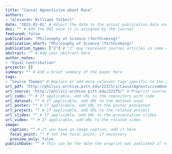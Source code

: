```yaml
---
title: "Causal Agnosticism about Race"
authors:
- "Alexander Williams Tolbert"
date: "2023-01-01" # Adjust the date to the actual publication date once known
doi: "" # Add the DOI once it is assigned by the journal
featured: false
publication: "Philosophy of Science (forthcoming)"
publication_short: "Philosophy of Science (forthcoming)"
publication_types: ["2"] # "2" may represent journal articles in some configurations
abstract: "" # Add your abstract here
author_notes:
- "Equal contribution"
projects: []
summary: "" # Add a brief summary of the paper here
tags:
- "Source Themes" # Replace or add more relevant tags specific to the paper's topic
url_pdf: "http://philsci-archive.pitt.edu/22375/1/CausalAgnosticismAboutRace.pdf" # Preprint PDF URL
url_source: "http://philsci-archive.pitt.edu/22375/" # Preprint source URL
url_code: "" # If applicable, add URL to the repository with code
url_dataset: "" # If applicable, add URL to the dataset used
url_poster: "" # If applicable, add URL to the poster presented
url_project: "" # If applicable, add URL to the related project
url_slides: "" # If applicable, add URL to the presentation slides
url_video: "" # If applicable, add URL to the related video
image:
  caption: "" # If you have an image caption, add it here
  focal_point: "" # Set the focal point, if necessary
  preview_only: false
publishDate: "" # This can be the date the preprint was published if relevant
---
```



